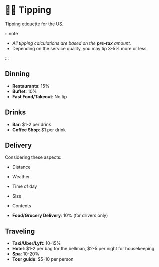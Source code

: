 # 👍🏻 Tipping

Tipping etiquette for the US.

:::note

- _All tipping calculations are based on the **pre-tax** amount._
- Depending on the service quality, you may tip 3-5% more or less.

:::

## Dinning

- **Restaurants**: 15%
- **Buffet**: 10%
- **Fast Food/Takeout**: No tip

## Drinks

- **Bar**: $1-2 per drink
- **Coffee Shop**: $1 per drink

## Delivery

Considering these aspects:

- Distance
- Weather
- Time of day
- Size
- Contents

- **Food/Grocery Delivery**: 10% (for drivers only)

## Traveling

- **Taxi/Uber/Lyft**: 10-15%
- **Hotel**: $1-2 per bag for the bellman, $2-5 per night for housekeeping
- **Spa**: 10-20%
- **Tour guide**: $5-10 per person
